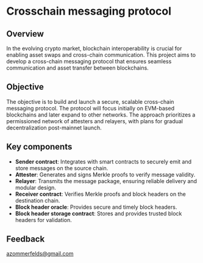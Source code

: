 # Crosschain messaging protocol

## Overview

In the evolving crypto market, blockchain interoperability is crucial for enabling asset swaps and cross-chain communication. This project aims to develop a cross-chain messaging protocol that ensures seamless communication and asset transfer between blockchains.

## Objective

The objective is to build and launch a secure, scalable cross-chain messaging protocol. The protocol will focus initially on EVM-based blockchains and later expand to other networks. The approach prioritizes a permissioned network of attesters and relayers, with plans for gradual decentralization post-mainnet launch.

## Key components

- **Sender contract**: Integrates with smart contracts to securely emit and store messages on the source chain.
- **Attester**: Generates and signs Merkle proofs to verify message validity.
- **Relayer**: Transmits the message package, ensuring reliable delivery and modular design.
- **Receiver contract**: Verifies Merkle proofs and block headers on the destination chain.
- **Block header oracle**: Provides secure and timely block headers.
- **Block header storage contract**: Stores and provides trusted block headers for validation.

## Feedback

azommerfelds@gmail.com
